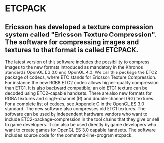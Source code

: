 # ETCPACK

Ericsson has developed a texture compression system called "Ericsson Texture Compression". The software for compressing images and textures to that format is called ETCPACK.
---

The latest version of this software includes the possibility to compress images to the new formats introduced as mandatory in the Khronos standards OpenGL ES 3.0 and OpenGL 4.3. We call this package the ETC2-package of codecs, where ETC stands for Ericsson Texture Compression. For instance the new RGB8 ETC2 codec allows higher-quality compression than ETC1. It is also backward compatible; an old ETC1 texture can be decoded using ETC2-capable handsets. There are also new formats for RGBA textures and single-channel (R) and double-channel (RG) textures. For a complete list of codecs, see Appendix C in the OpenGL ES 3.0 standard. The new software also compresses old ETC1 textures. The software can be used by independent hardware vendors who want to include ETC2-package-compression in the tool chains that they give or sell to game developers. It can also be used directly by game developers who want to create games for OpenGL ES 3.0 capable handsets. The software includes source code for the command-line-program etcpack.
